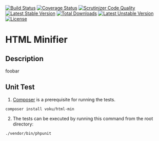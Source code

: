 [![Build Status](https://travis-ci.org/voku/HtmlMin.svg?branch=master)](https://travis-ci.org/voku/HtmlMin)
[![Coverage Status](https://coveralls.io/repos/voku/HtmlMin/badge.svg?branch=master&service=github)](https://coveralls.io/github/voku/HtmlMin?branch=master)
[![Scrutinizer Code Quality](https://scrutinizer-ci.com/g/voku/HtmlMin/badges/quality-score.png?b=master)](https://scrutinizer-ci.com/g/voku/HtmlMin/?branch=master)
[![Latest Stable Version](https://poser.pugx.org/voku/HtmlMin/v/stable)](https://packagist.org/packages/voku/html-min) 
[![Total Downloads](https://poser.pugx.org/voku/HtmlMin/downloads)](https://packagist.org/packages/voku/html-min) 
[![Latest Unstable Version](https://poser.pugx.org/voku/HtmlMin/v/unstable)](https://packagist.org/packages/voku/html-min)
[![License](https://poser.pugx.org/voku/HtmlMin/license)](https://packagist.org/packages/voku/html-min)

# HTML Minifier

## Description

foobar


## Unit Test

1) [Composer](https://getcomposer.org) is a prerequisite for running the tests.

```
composer install voku/html-min
```

2) The tests can be executed by running this command from the root directory:

```bash
./vendor/bin/phpunit
```

